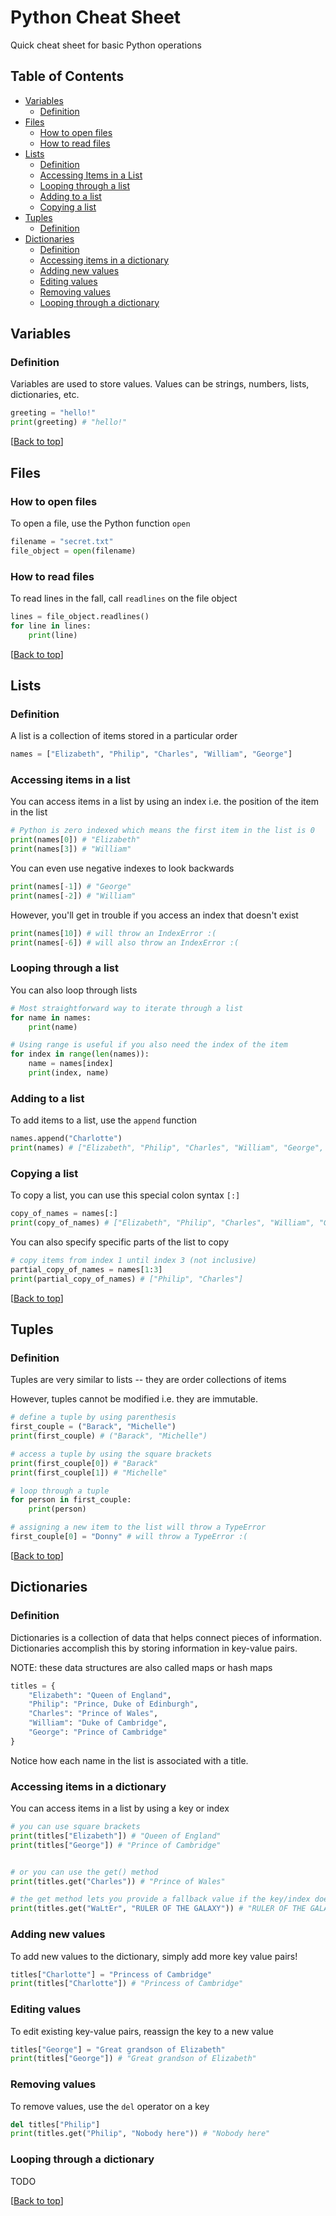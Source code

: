 # Python Cheat Sheet
Quick cheat sheet for basic Python operations

## Table of Contents
- [Variables](#variables)
    - [Definition](#definition)
- [Files](#files)
	- [How to open files](#how-to-open-files)
	- [How to read files](#how-to-read-files)
- [Lists](#lists)
    - [Definition](#definition-1)
    - [Accessing Items in a List](#accessing-items-in-a-list)
    - [Looping through a list](#looping-through-a-list)
    - [Adding to a list](#adding-to-a-list)
    - [Copying a list](#copying-a-list)
- [Tuples](#tuples)
    - [Definition](#definition-2)
- [Dictionaries](#dictionaries)
    - [Definition](#definition-2)
    - [Accessing items in a dictionary](#accessing-items-in-a-dictionary)
    - [Adding new values](#adding-new-values)
    - [Editing values](#editing-values)
    - [Removing values](#removing-values)
    - [Looping through a dictionary](#looping-through-a-dictionary)

## Variables
### Definition
Variables are used to store values. Values can be strings, numbers, lists, dictionaries, etc.

```python
greeting = "hello!"
print(greeting) # "hello!"
```

[[Back to top](#table-of-contents)]

## Files
### How to open files
To open a file, use the Python function `open`

```python
filename = "secret.txt"
file_object = open(filename)
```

### How to read files
To read lines in the fall, call `readlines` on the file object
```python
lines = file_object.readlines()
for line in lines:
    print(line)
```

[[Back to top](#table-of-contents)]

## Lists
### Definition
A list is a collection of items stored in a particular order

```python
names = ["Elizabeth", "Philip", "Charles", "William", "George"]
```

### Accessing items in a list
You can access items in a list by using an index i.e. the position of the item in the list
```python
# Python is zero indexed which means the first item in the list is 0
print(names[0]) # "Elizabeth"
print(names[3]) # "William"
```

You can even use negative indexes to look backwards
```python
print(names[-1]) # "George"
print(names[-2]) # "William"
```

However, you'll get in trouble if you access an index that doesn't exist
```python
print(names[10]) # will throw an IndexError :(
print(names[-6]) # will also throw an IndexError :(
```

### Looping through a list
You can also loop through lists
```python
# Most straightforward way to iterate through a list
for name in names:
    print(name)

# Using range is useful if you also need the index of the item
for index in range(len(names)):
    name = names[index]
    print(index, name)
```

### Adding to a list
To add items to a list, use the `append` function
```python
names.append("Charlotte")
print(names) # ["Elizabeth", "Philip", "Charles", "William", "George", "Charlotte"]
```

### Copying a list
To copy a list, you can use this special colon syntax `[:]`
```python
copy_of_names = names[:]
print(copy_of_names) # ["Elizabeth", "Philip", "Charles", "William", "George", "Charlotte"]
```

You can also specify specific parts of the list to copy
```python
# copy items from index 1 until index 3 (not inclusive)
partial_copy_of_names = names[1:3]
print(partial_copy_of_names) # ["Philip", "Charles"]
```

[[Back to top](#table-of-contents)]

## Tuples
### Definition
Tuples are very similar to lists -- they are order collections of items

However, tuples cannot be modified i.e. they are immutable.


```python
# define a tuple by using parenthesis
first_couple = ("Barack", "Michelle")
print(first_couple) # ("Barack", "Michelle")

# access a tuple by using the square brackets
print(first_couple[0]) # "Barack"
print(first_couple[1]) # "Michelle"

# loop through a tuple
for person in first_couple:
	print(person)

# assigning a new item to the list will throw a TypeError
first_couple[0] = "Donny" # will throw a TypeError :(
```

[[Back to top](#table-of-contents)]

## Dictionaries
### Definition
Dictionaries is a collection of data that helps connect pieces of information. 
Dictionaries accomplish this by storing information in key-value pairs.


NOTE: these data structures are also called maps or hash maps 

```python
titles = {
    "Elizabeth": "Queen of England",
    "Philip": "Prince, Duke of Edinburgh",
    "Charles": "Prince of Wales",
    "William": "Duke of Cambridge",
    "George": "Prince of Cambridge"
}
```

Notice how each name in the list is associated with a title.

### Accessing items in a dictionary
You can access items in a list by using a key or index

```python
# you can use square brackets
print(titles["Elizabeth"]) # "Queen of England"
print(titles["George"]) # "Prince of Cambridge"


# or you can use the get() method
print(titles.get("Charles")) # "Prince of Wales"

# the get method lets you provide a fallback value if the key/index does not exist
print(titles.get("WaLtEr", "RULER OF THE GALAXY")) # "RULER OF THE GALAXY"
```

### Adding new values
To add new values to the dictionary, simply add more key value pairs!
```python
titles["Charlotte"] = "Princess of Cambridge"
print(titles["Charlotte"]) # "Princess of Cambridge"
```

### Editing values
To edit existing key-value pairs, reassign the key to a new value
```python
titles["George"] = "Great grandson of Elizabeth"
print(titles["George"]) # "Great grandson of Elizabeth"
```

### Removing values
To remove values, use the `del` operator on a key
```python
del titles["Philip"]
print(titles.get("Philip", "Nobody here")) # "Nobody here"
```

### Looping through a dictionary
TODO

[[Back to top](#table-of-contents)]
